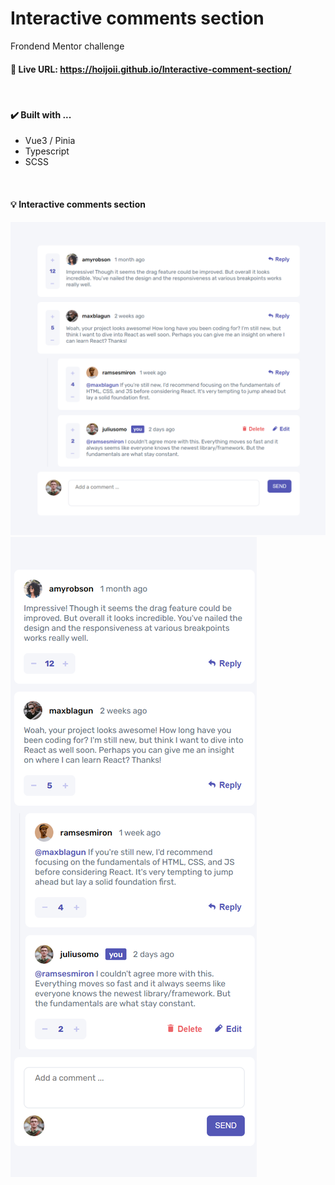 # Interactive comments section

Frondend Mentor challenge

#### :rocket: Live URL: https://hoijoii.github.io/Interactive-comment-section/

<br>

#### :heavy_check_mark: Built with ...
- Vue3 / Pinia
- Typescript
- SCSS

<br>

#### :bulb: Interactive comments section

<img src="./img-desktop.png">
<img src="./img-mobile.png">

